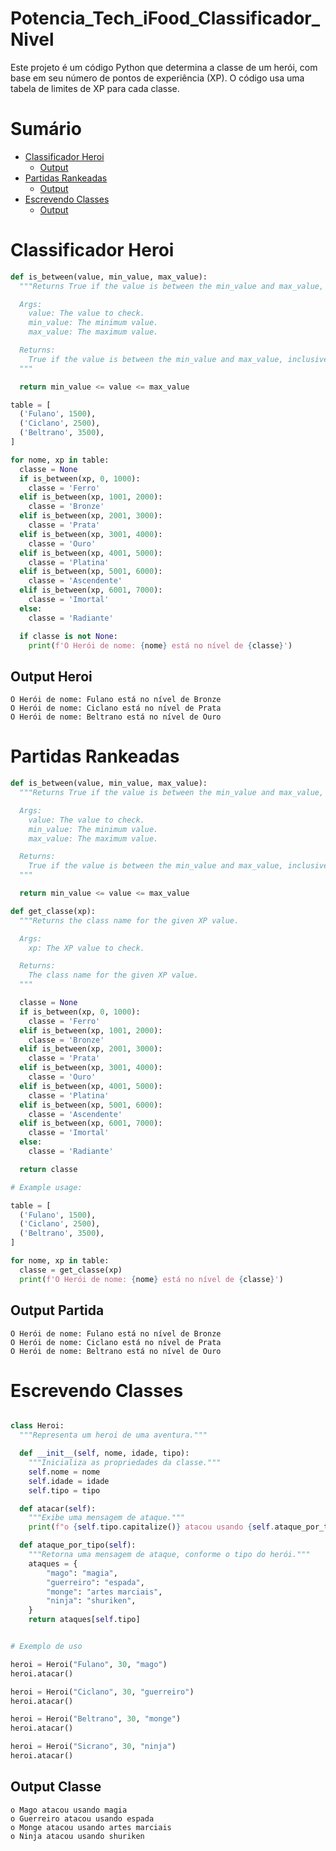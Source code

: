 # Potencia_Tech_iFood_Classificador_Nivel
Este projeto é um código Python que determina a classe de um herói, com base em seu número de pontos de experiência (XP). O código usa uma tabela de limites de XP para cada classe.

# Sumário

- [Classificador Heroi](#Classificador-Heroi)
  - [Output](#Output-Heroi)
- [Partidas Rankeadas](#Partidas-Rankeadas)
  - [Output](#Output-Partida)
- [Escrevendo Classes](#Escrevendo-Classes)
  - [Output](#Output-Classe)

# Classificador Heroi

```python
def is_between(value, min_value, max_value):
  """Returns True if the value is between the min_value and max_value, inclusive.

  Args:
    value: The value to check.
    min_value: The minimum value.
    max_value: The maximum value.

  Returns:
    True if the value is between the min_value and max_value, inclusive, False otherwise.
  """

  return min_value <= value <= max_value

table = [
  ('Fulano', 1500),
  ('Ciclano', 2500),
  ('Beltrano', 3500),
]

for nome, xp in table:
  classe = None
  if is_between(xp, 0, 1000):
    classe = 'Ferro'
  elif is_between(xp, 1001, 2000):
    classe = 'Bronze'
  elif is_between(xp, 2001, 3000):
    classe = 'Prata'
  elif is_between(xp, 3001, 4000):
    classe = 'Ouro'
  elif is_between(xp, 4001, 5000):
    classe = 'Platina'
  elif is_between(xp, 5001, 6000):
    classe = 'Ascendente'
  elif is_between(xp, 6001, 7000):
    classe = 'Imortal'
  else:
    classe = 'Radiante'

  if classe is not None:
    print(f'O Herói de nome: {nome} está no nível de {classe}')
```

## Output Heroi

```
O Herói de nome: Fulano está no nível de Bronze
O Herói de nome: Ciclano está no nível de Prata
O Herói de nome: Beltrano está no nível de Ouro
```

# Partidas Rankeadas

```python
def is_between(value, min_value, max_value):
  """Returns True if the value is between the min_value and max_value, inclusive.

  Args:
    value: The value to check.
    min_value: The minimum value.
    max_value: The maximum value.

  Returns:
    True if the value is between the min_value and max_value, inclusive, False otherwise.
  """

  return min_value <= value <= max_value

def get_classe(xp):
  """Returns the class name for the given XP value.

  Args:
    xp: The XP value to check.

  Returns:
    The class name for the given XP value.
  """

  classe = None
  if is_between(xp, 0, 1000):
    classe = 'Ferro'
  elif is_between(xp, 1001, 2000):
    classe = 'Bronze'
  elif is_between(xp, 2001, 3000):
    classe = 'Prata'
  elif is_between(xp, 3001, 4000):
    classe = 'Ouro'
  elif is_between(xp, 4001, 5000):
    classe = 'Platina'
  elif is_between(xp, 5001, 6000):
    classe = 'Ascendente'
  elif is_between(xp, 6001, 7000):
    classe = 'Imortal'
  else:
    classe = 'Radiante'

  return classe

# Example usage:

table = [
  ('Fulano', 1500),
  ('Ciclano', 2500),
  ('Beltrano', 3500),
]

for nome, xp in table:
  classe = get_classe(xp)
  print(f'O Herói de nome: {nome} está no nível de {classe}')
```

## Output Partida

```
O Herói de nome: Fulano está no nível de Bronze
O Herói de nome: Ciclano está no nível de Prata
O Herói de nome: Beltrano está no nível de Ouro
```

# Escrevendo Classes

```python

class Heroi:
  """Representa um heroi de uma aventura."""

  def __init__(self, nome, idade, tipo):
    """Inicializa as propriedades da classe."""
    self.nome = nome
    self.idade = idade
    self.tipo = tipo

  def atacar(self):
    """Exibe uma mensagem de ataque."""
    print(f"o {self.tipo.capitalize()} atacou usando {self.ataque_por_tipo()}")

  def ataque_por_tipo(self):
    """Retorna uma mensagem de ataque, conforme o tipo do herói."""
    ataques = {
        "mago": "magia",
        "guerreiro": "espada",
        "monge": "artes marciais",
        "ninja": "shuriken",
    }
    return ataques[self.tipo]


# Exemplo de uso

heroi = Heroi("Fulano", 30, "mago")
heroi.atacar()

heroi = Heroi("Ciclano", 30, "guerreiro")
heroi.atacar()

heroi = Heroi("Beltrano", 30, "monge")
heroi.atacar()

heroi = Heroi("Sicrano", 30, "ninja")
heroi.atacar()
```

## Output Classe

```
o Mago atacou usando magia
o Guerreiro atacou usando espada
o Monge atacou usando artes marciais
o Ninja atacou usando shuriken
```

